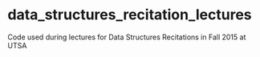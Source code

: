 # data_structures_recitation_lectures
Code used during lectures for Data Structures Recitations in Fall 2015 at UTSA
